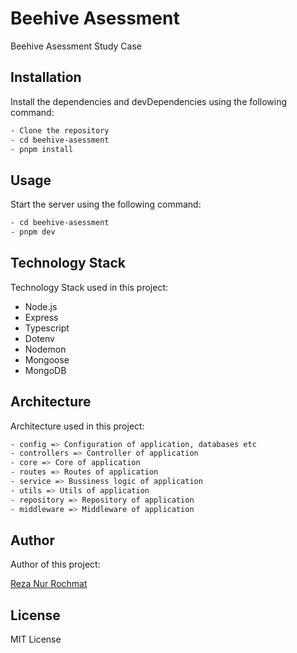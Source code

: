 # Beehive Asessment

Beehive Asessment Study Case

## Installation

Install the dependencies and devDependencies using the following command:

```bash
- Clone the repository
- cd beehive-asessment
- pnpm install
```

## Usage

Start the server using the following command:

```bash
- cd beehive-asessment
- pnpm dev
```

## Technology Stack

Technology Stack used in this project:

- Node.js
- Express
- Typescript
- Dotenv
- Nodemon
- Mongoose
- MongoDB

## Architecture

Architecture used in this project:

```bash
- config => Configuration of application, databases etc
- controllers => Controller of application
- core => Core of application
- routes => Routes of application
- service => Bussiness logic of application
- utils => Utils of application
- repository => Repository of application
- middleware => Middleware of application
```

## Author

Author of this project:

[Reza Nur Rochmat](https://github.com/RezaNurRochmat13)

## License

MIT License
